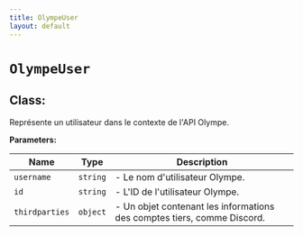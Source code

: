 ```yaml
---
title: OlympeUser
layout: default
---
```


# `OlympeUser`

## Class:

Représente un utilisateur dans le contexte de l'API Olympe.



**Parameters:**

| Name | Type | Description |
| ---- | ---- | ----------- |
| `username` | `string` | - Le nom d'utilisateur Olympe. |
| `id` | `string` | - L'ID de l'utilisateur Olympe. |
| `thirdparties` | `object` | - Un objet contenant les informations des comptes tiers, comme Discord. |

